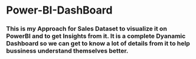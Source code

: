 # Power-BI-DashBoard

### This is my Approach for Sales Dataset to visualize it on PowerBI and to get Insights from it. It is a complete Dyanamic Dashboard so we can get to know a lot of details from it to help bussiness understand themselves better.
